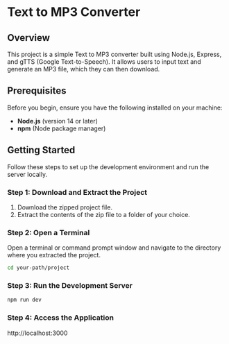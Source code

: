 # Text to MP3 Converter

## Overview

This project is a simple Text to MP3 converter built using Node.js, Express, and gTTS (Google Text-to-Speech). It allows users to input text and generate an MP3 file, which they can then download.

## Prerequisites

Before you begin, ensure you have the following installed on your machine:

- **Node.js** (version 14 or later)
- **npm** (Node package manager)


## Getting Started

Follow these steps to set up the development environment and run the server locally.

### Step 1: Download and Extract the Project

1. Download the zipped project file.
2. Extract the contents of the zip file to a folder of your choice.

### Step 2: Open a Terminal

Open a terminal or command prompt window and navigate to the directory where you extracted the project.

```bash
cd your-path/project

```
### Step 3: Run the Development Server

```bash
npm run dev
```
### Step 4: Access the Application
http://localhost:3000

